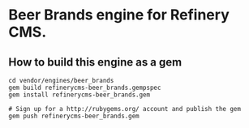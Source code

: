 # Beer Brands engine for Refinery CMS.

## How to build this engine as a gem

    cd vendor/engines/beer_brands
    gem build refinerycms-beer_brands.gempspec
    gem install refinerycms-beer_brands.gem
    
    # Sign up for a http://rubygems.org/ account and publish the gem
    gem push refinerycms-beer_brands.gem